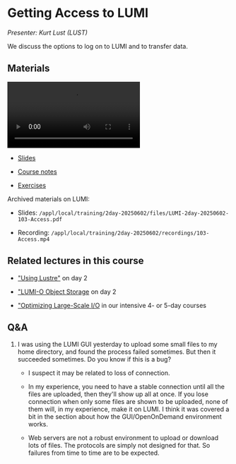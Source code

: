 # Getting Access to LUMI

*Presenter: Kurt Lust (LUST)*

We discuss the options to log on to LUMI and to transfer data.


## Materials

<!--
Materials will be made available after the lecture
-->

<video src="https://462000265.lumidata.eu/2day-20250602/recordings/103-Access.mp4" controls="controls"></video>

<!--
-   A video recording will follow.
-->

-   [Slides](https://462000265.lumidata.eu/2day-20250602/files/LUMI-2day-20250602-103-Access.pdf)

-   [Course notes](103-Access.md)

-   [Exercises](E103-Access.md)

Archived materials on LUMI:

-   Slides: `/appl/local/training/2day-20250602/files/LUMI-2day-20250602-103-Access.pdf`

-   Recording: `/appl/local/training/2day-20250602/recordings/103-Access.mp4`


## Related lectures in this course

-   ["Using Lustre"](M203-Lustre.md) on day 2

-   ["LUMI-O Object Storage](M204-ObjectStorage.md) on day 2

-   ["Optimizing Large-Scale I/O](../2p3day-20250303/M503-IO_Optimization_Parallel_IO.md) in our 
    intensive 4- or 5-day courses


## Q&A

1.  I was using the LUMI GUI yesterday to upload some small files to my home directory, and found the process failed sometimes. But then it succeeded sometimes. Do you know if this is a bug?

    -   I suspect it may be related to loss of connection. 

    -   In my experience, you need to have a stable connection until all the files are uploaded, then they'll show up all at once. If you lose connection when only some files are shown to be uploaded, none of them will, in my experience, make it on LUMI. I think it was covered a bit in the section about how the GUI/OpenOnDemand environment works.

    -   Web servers are not a robust environment to upload or download lots of files. The protocols are simply
        not designed for that. So failures from time to time are to be expected. 
